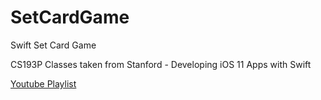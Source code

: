 # SetCardGame
Swift Set Card Game

CS193P Classes taken from Stanford - Developing iOS 11 Apps with Swift

[Youtube Playlist](https://www.youtube.com/playlist?list=PL3d_SFOiG7_8ofjyKzX6Nl1wZehbdiZC_)
